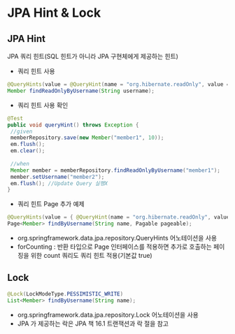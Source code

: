 # JPA Hint & Lock

## JPA Hint

JPA 쿼리 힌트(SQL 힌트가 아니라 JPA 구현체에게 제공하는 힌트)

- 쿼리 힌트 사용

```java
@QueryHints(value = @QueryHint(name = "org.hibernate.readOnly", value = "true"))
Member findReadOnlyByUsername(String username);
```

- 쿼리 힌트 사용 확인

```java
@Test
public void queryHint() throws Exception {
 //given
 memberRepository.save(new Member("member1", 10));
 em.flush();
 em.clear();
 
 //when
 Member member = memberRepository.findReadOnlyByUsername("member1");
 member.setUsername("member2");
 em.flush(); //Update Query 실행X
}
```

- 쿼리 힌트 Page 추가 예제

```java
@QueryHints(value = { @QueryHint(name = "org.hibernate.readOnly", value = "true")}, forCounting = true)
Page<Member> findByUsername(String name, Pagable pageable);
```

- org.springframework.data.jpa.repository.QueryHints 어노테이션을 사용
- forCounting : 반환 타입으로 Page 인터페이스를 적용하면 추가로 호출하는 페이징을 위한 count 쿼리도 쿼리 힌트 적용(기본값 true)

## Lock

```java
@Lock(LockModeType.PESSIMISTIC_WRITE)
List<Member> findByUsername(String name);
```

- org.springframework.data.jpa.repository.Lock 어노테이션을 사용
- JPA 가 제공하는 락은 JPA 책 16.1 트랜잭션과 락 절을 참고
